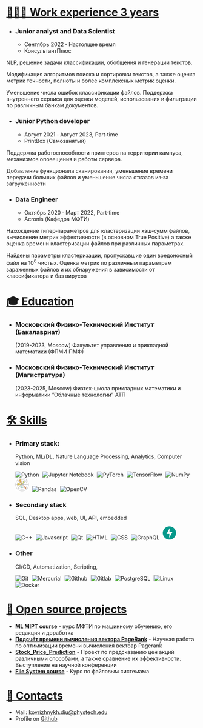 <a style="display:none;">Kovrizhnukh Dmitrii CV</a>


# <a id="works" href="#works">👨🏻‍💻 Work experience 3 years</a>
* ### Junior analyst and Data Scientist
   * Cентябрь 2022 ‑ Настоящее время
   * КонсультантПлюс
 
NLP, решение задачи классификации, обобщения и генерации текстов. 

Модификация алгоритмов поиска и сортировки текстов, а также оценка метрик точности, полноты и более комплексных метрик
оценки. 

Уменьшение числа ошибок классификации файлов. Поддержка внутреннего сервиса для оценки моделей, использования и фильтрации по различным банкам документов.


* ### Junior Python developer
   * Август 2021 ‑ Август 2023, Part‑time
   * PrintBox (Самозанятый)

Поддержка работоспособности принтеров на территории кампуса, механизмов оповещения и работы сервера. 

Добавление функционала сканирования, уменьшение времени передачи больших файлов и уменьшение числа отказов из‑за
загруженности

* ### Data Engineer
   * Октябрь 2020 ‑ Maрт 2022, Part‑time
   * Acronis (Кафедра МФТИ)


Нахождение гипер‑параметров для кластеризации хэш‑сумм файлов, вычисление метрик эффективности (в основном True Positive)
а также оценка времени кластеризации файлов при различных параметрах.

Найдены параметры кластеризации, пропускавшие один вредоносный файл на $10^6$ чистых. Оценка метрик по различным параметрам зараженных файлов и их обнаружения в зависимости от классификатора и баз вирусов

# <a id="education" href="#education">🎓 Education</a>

* ### Московский Физико‑Технический Институт (Бакалавриат)
    (2019-2023, Moscow) Факультет управления и прикладной математики (ФПМИ ПМФ)
  
* ### Московский Физико‑Технический Институт (Магистратура)
    (2023-2025, Moscow) Физтех-школа прикладных математики и информатики ”Облачные технологии” АТП

# <a id="skills" href="#skills">🛠️ Skills</a>

* ### Primary stack: 
    Python, ML/DL, Nature Language Processing, Analytics, Computer vision
    <p align="left">
      <img src="assets/icons/python.svg" width=35px style="padding-right:5px;" draggable="false" title="Python">
      <img src="assets/icons/jupyter.svg" width=25px style="padding-right:5px;" draggable="false" title="Jupyter Notebook">
      <img src="assets/icons/pytorch.svg" width=35px style="padding-right:5px;" draggable="false" title="PyTorch">
      <img src="assets/icons/tensorflow.svg" width=35px style="padding-right:5px;" draggable="false" title="TensorFlow">
      <img src="assets/icons/numpy-icon.svg" width=35px style="padding-right:5px;" draggable="false" title="NumPy">
      <img src="assets/icons/matplotlib.svg" width=35px style="padding-right:5px;" draggable="false" title="Matplotlib">
      <img src="assets/icons/pandas-icon.svg" width=30px style="padding-right:5px;" draggable="false" title="Pandas">
      <img src="assets/icons/opencv.svg" width=30px style="padding-right:5px;" draggable="false" title="OpenCV">
    </p>

* ### Secondary stack
    SQL, Desktop apps, web, UI, API, embedded
    <p align="left">
      <img src="assets/icons/c-plusplus.svg" width=35px style="padding-right:5px;" draggable="false" title="C++">
      <img src="assets/icons/c.svg" width=35px style="padding-right:5px;" draggable="false" title="Javascript">    
      <img src="assets/icons/qt.svg" width=35px style="padding-right:5px;" draggable="false" title="Qt">
      <img src="assets/icons/html-5.svg" width=35px style="padding-right:5px;" draggable="false" title="HTML">
      <img src="assets/icons/css-3.svg" width=35px style="padding-right:5px;" draggable="false" title="CSS">
      <img src="assets/icons/kubernetes.svg" width=35px style="padding-right:5px;" draggable="false" title="GraphQL">
      <img src="assets/icons/fastapi.svg" width=35px style="padding-right:5px;" draggable="false" title="FastAPI">
  </p>


* ### Other
    CI/CD, Automatization, Scripting, 
    <p align="left">
      <img src="assets/icons/git-icon.svg" width=35px style="padding-right:5px;" draggable="false" title="Git">
      <img src="assets/icons/mercurial.svg" width=35px style="padding-right:5px;" draggable="false" title="Mercurial">
      <img src="assets/icons/github-icon.svg" width=35px style="padding-right:5px;" draggable="false" title="Github">
      <img src="assets/icons/gitlab.svg" width=35px style="padding-right:5px;" draggable="false" title="Gitlab">
      <img src="assets/icons/postgresql.svg" width=35px style="padding-right:5px;" draggable="false" title="PostgreSQL">
      <img src="assets/icons/linux-tux.svg" width=35px style="padding-right:5px;" draggable="false" title="Linux">
      <img src="assets/icons/docker-icon.svg" width=35px style="padding-right:5px;" draggable="false" title="Docker">
    </p>


# <a id="projects" href="#projects">🧩 Open source projects </a>
* **[ML MIPT course]([https://github.com/EPC-MSU/EduNet-lectures](https://github.com/HCL-271/ml-course-Fall-))** - курс МФТИ по машинному обучению, его редакция и доработка
* **[Подсчёт времени вычисления вектора PageRank](https://github.com/HCL-271/Page_rank)** - Научная работа по оптимизации времени вычисления вектоар Pagerank
* **[Stock_Price_Prediction](https://github.com/HCL-271/Stock_Price_Prediction)** - Проект по предсказанию цен акций различными способами, а также сравнение их эффективности. Выступление на научной конференции
* **[File System course](https://github.com/HCL-271/filesystems-101-exercises)** - Курс по файловым системама

# <a id="contacts" href="#contacts">📧 Contacts</a>
* Mail: [kovrizhnykh.diu@phystech.edu](mailto:kovrizhnykh.diu@phystech.edu)
* Profile on [Github](https://github.com/HCL-271/HCL-271.github.io/tree/main)
